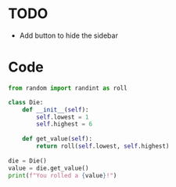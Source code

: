 # TODO
- Add button to hide the sidebar


# Code

```python
from random import randint as roll

class Die:
    def __init__(self):
        self.lowest = 1
        self.highest = 6
    
    def get_value(self):
        return roll(self.lowest, self.highest)
    
die = Die()
value = die.get_value()
print(f"You rolled a {value}!")
```